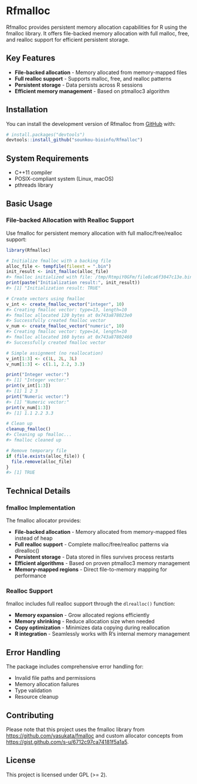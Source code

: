 
# Rfmalloc

Rfmalloc provides persistent memory allocation capabilities for R using
the fmalloc library. It offers file-backed memory allocation with full
malloc, free, and realloc support for efficient persistent storage.

## Key Features

- **File-backed allocation** - Memory allocated from memory-mapped files
- **Full realloc support** - Supports malloc, free, and realloc
  patterns  
- **Persistent storage** - Data persists across R sessions
- **Efficient memory management** - Based on ptmalloc3 algorithm

## Installation

You can install the development version of Rfmalloc from
[GitHub](https://github.com/) with:

``` r
# install.packages("devtools")
devtools::install_github("sounkou-bioinfo/Rfmalloc")
```

## System Requirements

- C++11 compiler
- POSIX-compliant system (Linux, macOS)
- pthreads library

## Basic Usage

### File-backed Allocation with Realloc Support

Use fmalloc for persistent memory allocation with full
malloc/free/realloc support:

``` r
library(Rfmalloc)

# Initialize fmalloc with a backing file
alloc_file <- tempfile(fileext = ".bin")
init_result <- init_fmalloc(alloc_file)
#> fmalloc initialized with file: /tmp/RtmpiY0GFm/file8ca6f3047c13e.bin (init: true)
print(paste("Initialization result:", init_result))
#> [1] "Initialization result: TRUE"

# Create vectors using fmalloc
v_int <- create_fmalloc_vector("integer", 10)
#> Creating fmalloc vector: type=13, length=10
#> fmalloc allocated 120 bytes at 0x743a878023e0
#> Successfully created fmalloc vector
v_num <- create_fmalloc_vector("numeric", 10)
#> Creating fmalloc vector: type=14, length=10
#> fmalloc allocated 160 bytes at 0x743a87802460
#> Successfully created fmalloc vector

# Simple assignment (no reallocation)
v_int[1:3] <- c(1L, 2L, 3L)
v_num[1:3] <- c(1.1, 2.2, 3.3)

print("Integer vector:")
#> [1] "Integer vector:"
print(v_int[1:3])
#> [1] 1 2 3
print("Numeric vector:")
#> [1] "Numeric vector:"
print(v_num[1:3])
#> [1] 1.1 2.2 3.3

# Clean up
cleanup_fmalloc()
#> Cleaning up fmalloc...
#> fmalloc cleaned up

# Remove temporary file
if (file.exists(alloc_file)) {
  file.remove(alloc_file)
}
#> [1] TRUE
```

## Technical Details

### fmalloc Implementation

The fmalloc allocator provides:

- **File-backed allocation** - Memory allocated from memory-mapped files
  instead of heap
- **Full realloc support** - Complete malloc/free/realloc patterns via
  dlrealloc()  
- **Persistent storage** - Data stored in files survives process
  restarts
- **Efficient algorithms** - Based on proven ptmalloc3 memory management
- **Memory-mapped regions** - Direct file-to-memory mapping for
  performance

### Realloc Support

fmalloc includes full realloc support through the `dlrealloc()`
function:

- **Memory expansion** - Grow allocated regions efficiently
- **Memory shrinking** - Reduce allocation size when needed
- **Copy optimization** - Minimizes data copying during reallocation
- **R integration** - Seamlessly works with R’s internal memory
  management

## Error Handling

The package includes comprehensive error handling for:

- Invalid file paths and permissions
- Memory allocation failures
- Type validation
- Resource cleanup

## Contributing

Please note that this project uses the fmalloc library from
<https://github.com/yasukata/fmalloc> and custom allocator concepts from
<https://gist.github.com/s-u/6712c97ca74181f5a1a5>.

## License

This project is licensed under GPL (\>= 2).
